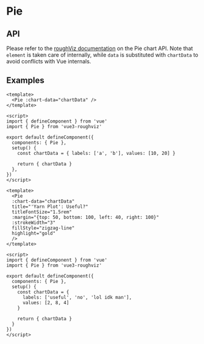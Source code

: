 # Pie

## API

Please refer to the [roughViz documentation](https://github.com/jwilber/roughViz#Pie) on the Pie chart API. Note that `element` is taken care of internally, while `data` is substituted with `chartData` to avoid conflicts with Vue internals.

## Examples

<!-- prettier-ignore -->
```vue
<template>
  <Pie :chart-data="chartData" />
</template>

<script>
import { defineComponent } from 'vue'
import { Pie } from 'vue3-roughviz'

export default defineComponent({
  components: { Pie },
  setup() {
    const chartData = { labels: ['a', 'b'], values: [10, 20] }

    return { chartData }
  },
})
</script>
```

<Pie :chart-data="{ labels: ['a', 'b'], values: [10, 20] }" />

<!-- prettier-ignore -->
```vue
<template>
  <Pie
  :chart-data="chartData"
  title="'Yarn Plot': Useful?"
  titleFontSize="1.5rem"
  :margin="{top: 50, bottom: 100, left: 40, right: 100}"
  :strokeWidth="3"
  fillStyle="zigzag-line"
  highlight="gold"
  />
</template>

<script>
import { defineComponent } from 'vue'
import { Pie } from 'vue3-roughviz'

export default defineComponent({
  components: { Pie },
  setup() {
    const chartData = {
      labels: ['useful', 'no', 'lol idk man'],
      values: [2, 8, 4]
    }

    return { chartData }
  }
})
</script>
```

<Pie
:chart-data="{
  labels: ['useful', 'no', 'lol idk man'],
  values: [2, 8, 4]
}"
title="'Yarn Plot': Useful?"
titleFontSize="1.5rem"
:margin="{top: 50, bottom: 100, left: 40, right: 100}"
:strokeWidth="3"
fillStyle="zigzag-line"
highlight="gold"
/>
